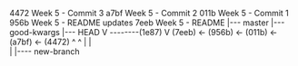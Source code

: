 4472 Week 5 - Commit 3
a7bf Week 5 - Commit 2
011b Week 5 - Commit 1
956b Week 5 - README updates
7eeb Week 5 - README
                      |--- master
                      |--- good-kwargs
                      |--- HEAD
                      V
            --------(1e87)
            V
(7eeb) <- (956b) <- (011b) <- (a7bf) <- (4472)
            ^                    ^
            |                    |         
            |                    |---- new-branch
